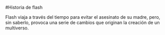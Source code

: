 #Historia de flash 

Flash viaja a través del tiempo para evitar el asesinato de su madre, pero, sin saberlo,
provoca una serie de cambios que originan la creación de un multiverso.

